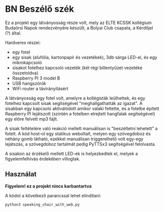 # BN Beszélő szék

Ez a projekt egy látványosság része volt, mely az ELTE KCSSK kollégium Budaörsi Napok rendezvényére készült, a Bolyai Club csapata, a Kérdőjel (?) által.

Hardveres részei:
  - egy fotel
  - egy sisak (alufólia, kartonpapír és vezetékek), 3db sárga LED-el, és egy mikrokapcsoló
  - sisakot fotelhez kapcsoló vezeték (két régi billentyűzet vezetéke összetoldva)
  - Raspberry PI 3 model B
  - USB hangszórók
  - WiFi router a távirányításért

A látványosság egy fotel volt, amelyre a kollégisták leülhettek, és egy fotelhez kapcsolt sisak segítségével "meghallgathatták az igazat". A sisakban egy kapcsoló aktiválódott amikor valaki feltette, és a fotelbe épített Raspberry PI lejátszott (szintén a fotelben elrejtett hangfalak segítségével) egy előre felvett mp3 fájlt.

A sisak feltételére való reakció mellett manuálisan is "beszéltetni lehetett" a fotelt. A kód host-ol egy statikus weboltalt, melyen egy szövegdoboz és néhány gomb látható, ezekkel manuálisan triggerelhető volt egy-egy lejátszás, a szövegdoboz tartalmát pedig PyTTSx3 segítségével felolvasta.

A sisakon az érzékelő mellett LED-ek is helyezkedtek el, melyek a figyelemfelhívás érdekében villogtak.

## Használat

**Figyelem! ez a projekt nincs karbantartva**

A kódot a következő parancssal lehet elindítani:

```
python3 speaking_chair_with_web.py
```
